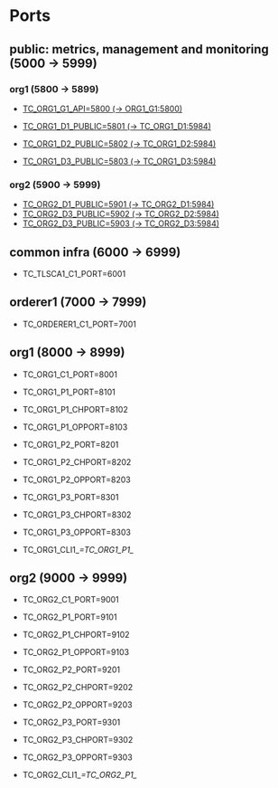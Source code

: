 # Ports

## public: metrics, management and monitoring (5000 -> 5999)

### org1 (5800 -> 5899)

* [TC_ORG1_G1_API=5800 (-> ORG1_G1:5800)](http://35.158.186.93:5800/_utils/#login)

* [TC_ORG1_D1_PUBLIC=5801 (-> TC_ORG1_D1:5984)](http://35.158.186.93:5801/_utils/#login)
* [TC_ORG1_D2_PUBLIC=5802 (-> TC_ORG1_D2:5984)](http://35.158.186.93:5802/_utils/#login)
* [TC_ORG1_D3_PUBLIC=5803 (-> TC_ORG1_D3:5984)](http://35.158.186.93:5803/_utils/#login)

### org2 (5900 -> 5999)

* [TC_ORG2_D1_PUBLIC=5901 (-> TC_ORG2_D1:5984)](http://35.158.186.93:5901/_utils/#login)
* [TC_ORG2_D3_PUBLIC=5902 (-> TC_ORG2_D2:5984)](http://35.158.186.93:5902/_utils/#login)
* [TC_ORG2_D3_PUBLIC=5903 (-> TC_ORG2_D3:5984)](http://35.158.186.93:5903/_utils/#login)

## common infra (6000 -> 6999)

* TC_TLSCA1_C1_PORT=6001

## orderer1 (7000 -> 7999)

* TC_ORDERER1_C1_PORT=7001

## org1 (8000 -> 8999)

* TC_ORG1_C1_PORT=8001

* TC_ORG1_P1_PORT=8101
* TC_ORG1_P1_CHPORT=8102
* TC_ORG1_P1_OPPORT=8103

* TC_ORG1_P2_PORT=8201
* TC_ORG1_P2_CHPORT=8202
* TC_ORG1_P2_OPPORT=8203

* TC_ORG1_P3_PORT=8301
* TC_ORG1_P3_CHPORT=8302
* TC_ORG1_P3_OPPORT=8303

* TC_ORG1_CLI1_*=TC_ORG1_P1_*

## org2 (9000 -> 9999)

* TC_ORG2_C1_PORT=9001

* TC_ORG2_P1_PORT=9101
* TC_ORG2_P1_CHPORT=9102
* TC_ORG2_P1_OPPORT=9103

* TC_ORG2_P2_PORT=9201
* TC_ORG2_P2_CHPORT=9202
* TC_ORG2_P2_OPPORT=9203

* TC_ORG2_P3_PORT=9301
* TC_ORG2_P3_CHPORT=9302
* TC_ORG2_P3_OPPORT=9303

* TC_ORG2_CLI1_*=TC_ORG2_P1_*
